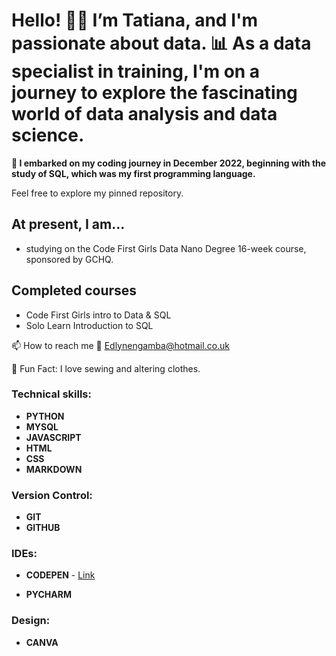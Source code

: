 # Hello! 👋🏾 I’m Tatiana, and I'm passionate about data. 📊 As a data specialist in training, I'm on a journey to explore the fascinating world of data analysis and data science.

**🚀 I embarked on my coding journey in December 2022, beginning with the study of SQL, which was my first programming language.**

Feel free to explore my pinned repository.

## At present, I am...
* studying on the Code First Girls Data Nano Degree 16-week course, sponsored by GCHQ.

## Completed courses
* Code First Girls intro to Data & SQL
* Solo Learn Introduction to SQL

📫 How to reach me 📧
Edlynengamba@hotmail.co.uk

🎉 Fun Fact: I love sewing and altering clothes.

### Technical skills:
* **PYTHON**
* **MYSQL**
* **JAVASCRIPT**
* **HTML**
* **CSS**
* **MARKDOWN**
  
### Version Control:
* **GIT**
* **GITHUB**

### IDEs:
* **CODEPEN** - [Link](https://codepen.io/TatianaNgamba)

* **PYCHARM**

### Design:
* **CANVA**


<!---
Tatiana-Ngamba/Tatiana-Ngamba is a ✨ special ✨ repository because its `README.md` (this file) appears on your GitHub profile.
You can click the Preview link to take a look at your changes.
--->

